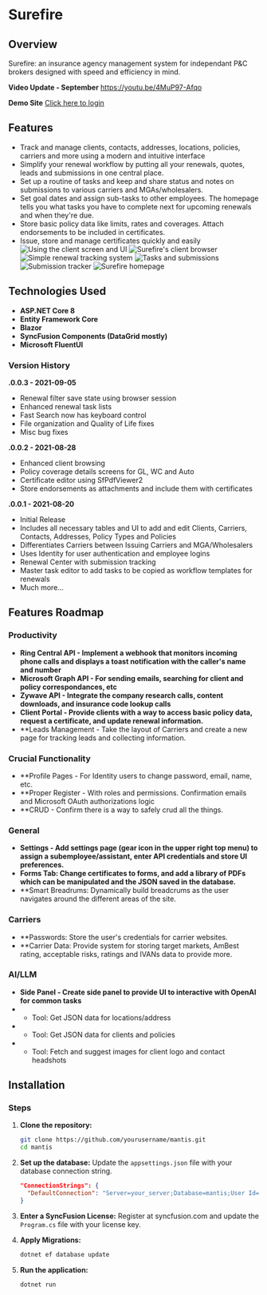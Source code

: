 # Surefire

## Overview
Surefire: an insurance agency management system for independant P&C brokers designed with speed and efficiency in mind.

**Video Update - September**
https://youtu.be/4MuP97-Afqo

**Demo Site**
[Click here to login](https://flashvenomdesign-001-site6.atempurl.com/)

## Features
- Track and manage clients, contacts, addresses, locations, policies, carriers and more using a modern and intuitive interface
- Simplify your renewal workflow by putting all your renewals, quotes, leads and submissions in one central place.
- Set up a routine of tasks and keep and share status and notes on submissions to various carriers and MGAs/wholesalers.
- Set goal dates and assign sub-tasks to other employees. The homepage tells you what tasks you have to complete next for upcoming renewals and when they're due.
- Store basic policy data like limits, rates and coverages. Attach endorsements to be included in certificates.
- Issue, store and manage certificates quickly and easily
![Using the client screen and UI](https://flashvenom.com/surefire/surefire2.png)
![Surefire's client browser](https://flashvenom.com/surefire/surefire10.png)
![Simple renewal tracking system](https://flashvenom.com/surefire/surefire4.png)
![Tasks and submissions](https://flashvenom.com/surefire/surefire5.png)
![Submission tracker](https://flashvenom.com/surefire/surefire11.png)
![Surefire homepage](https://flashvenom.com/surefire/surefire6.png)
 
## Technologies Used
- **ASP.NET Core 8**
- **Entity Framework Core**
- **Blazor**
- **SyncFusion Components (DataGrid mostly)**
- **Microsoft FluentUI**

### Version History
**.0.0.3 - 2021-09-05**
- Renewal filter save state using browser session
- Enhanced renewal task lists
- Fast Search now has keyboard control
- File organization and Quality of Life fixes
- Misc bug fixes

**.0.0.2 - 2021-08-28**
- Enhanced client browsing
- Policy coverage details screens for GL, WC and Auto
- Certificate editor using SfPdfViewer2
- Store endorsements as attachments and include them with certificates

**.0.0.1 - 2021-08-20**
- Initial Release
- Includes all necessary tables and UI to add and edit Clients, Carriers, Contacts, Addresses, Policy Types and Policies
- Differentiates Carriers between Issuing Carriers and MGA/Wholesalers
- Uses Identity for user authentication and employee logins
- Renewal Center with submission tracking
- Master task editor to add tasks to be copied as workflow templates for renewals
- Much more...


## Features Roadmap
### Productivity
- **Ring Central API - Implement a webhook that monitors incoming phone calls and displays a toast notification with the caller's name and number**
- **Microsoft Graph API - For sending emails, searching for client and policy correspondances, etc**
- **Zywave API - Integrate the company research calls, content downloads, and insurance code lookup calls**
- **Client Portal - Provide clients with a way to access basic policy data, request a certificate, and update renewal information.**
- **Leads Management - Take the layout of Carriers and create a new page for tracking leads and collecting information.

### Crucial Functionality
- **Profile Pages - For Identity users to change password, email, name, etc.
- **Proper Register - With roles and permissions. Confirmation emails and Microsoft OAuth authorizations logic
- **CRUD - Confirm there is a way to safely crud all the things.

### General
- **Settings - Add settings page (gear icon in the upper right top menu) to assign a subemployee/assistant, enter API credentials and store UI preferences.**
- **Forms Tab: Change certificates to forms, and add a library of PDFs which can be manipulated and the JSON saved in the database.**
- **Smart Breadrums: Dynamically build breadcrums as the user navigates around the different areas of the site.


### Carriers
- **Passwords: Store the user's credentials for carrier websites.
- **Carrier Data: Provide system for storing target markets, AmBest rating, acceptable risks, ratings and IVANs data to provide more. 

### AI/LLM
- **Side Panel - Create side panel to provide UI to interactive with OpenAI for common tasks**
- - Tool: Get JSON data for locations/address
- - Tool: Get JSON data for clients and policies
- - Tool: Fetch and suggest images for client logo and contact headshots


## Installation
### Steps

1. **Clone the repository:**
    ```bash
    git clone https://github.com/yourusername/mantis.git
    cd mantis
    ```

2. **Set up the database:**
    Update the `appsettings.json` file with your database connection string.
    ```json
    "ConnectionStrings": {
      "DefaultConnection": "Server=your_server;Database=mantis;User Id=your_user;Password=your_password;"
    }
    ```

2. **Enter a SyncFusion License:**
    Register at syncfusion.com and update the `Program.cs` file with your license key.


3. **Apply Migrations:**
    ```bash
    dotnet ef database update
    ```

4. **Run the application:**
    ```bash
    dotnet run
    ```